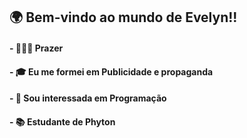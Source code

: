 ## <strong> 🌍 Bem-vindo ao mundo de Evelyn!!

#### - 🙋🏼‍♀️ Prazer
#### - 🎓 Eu me formei em Publicidade e propaganda
#### - 👀 Sou interessada em Programação
#### - 📚 Estudante de Phyton 
